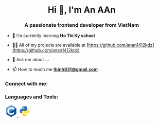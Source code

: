 <h1 align="center">Hi 👋, I'm An AAn</h1>
<h3 align="center">A passionate frontend developer from VietNam</h3>

- 🌱 I’m currently learning **Ho Thi Ky school**

- 👨‍💻 All of my projects are available at [https://github.com/anan1412kdz](https://github.com/anan1412kdz)

- 💬 Ask me about **...**

- 📫 How to reach me **tbinh831@gmail.com**

<h3 align="left">Connect with me:</h3>
<p align="left">
</p>

<h3 align="left">Languages and Tools:</h3>
<p align="left"> <a href="https://www.cprogramming.com/" target="_blank" rel="noreferrer"> <img src="https://raw.githubusercontent.com/devicons/devicon/master/icons/c/c-original.svg" alt="c" width="40" height="40"/> </a> <a href="https://www.python.org" target="_blank" rel="noreferrer"> <img src="https://raw.githubusercontent.com/devicons/devicon/master/icons/python/python-original.svg" alt="python" width="40" height="40"/> </a> </p>
